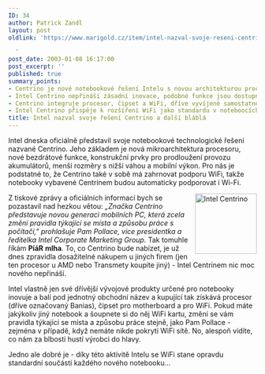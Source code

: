 ```yaml
---
ID: 34
author: Patrick Zandl
layout: post
oldlink: 'https://www.marigold.cz/item/intel-nazval-svoje-reseni-centrino-a-dalsi-blabla

  '
post_date: 2003-01-08 16:17:00
post_excerpt: ''
published: true
summary_points:
- Centrino je nové notebookové řešení Intelu s novou architekturou procesoru a WiFi.
- Intel Centrino nepřináší zásadní inovace, podobné funkce jsou dostupné i jinde.
- Centrino integruje procesor, čipset a WiFi, dříve vyvíjené samostatně.
- Intel Centrino přispěje k rozšíření WiFi jako standardu v noteboocích.
title: Intel nazval svoje řešení Centrino a další bláblá
---
```


<p>
Intel dneska oficiálně představil svoje notebookové technologické&#160;řešení nazvané Centrino. Jeho základem je nová mikroarchitektura procesoru, nové bezdrátové funkce, konstrukční prvky pro prodloužení provozu akumulátorů, menší rozměry s nižší váhou a mobilní výkon. Pro nás je podstatné to, že Centrino také v sobě má zahrnovat podporu WiFi, takže notebooky vybavené Centrinem budou automaticky podporovat i Wi-Fi. </p>

<p>
<IMG height=122 alt="Intel Centrino" src="/wp-content/uploads/centrino.jpg" width=125 align=right>Z tiskové zprávy a oficiálních informací bych se pozastavil nad hezkou větou: <EM>&#8222;Značka Centrino představuje novou generaci mobilních PC, která zcela změní pravidla týkající se místa a způsobu práce s počítači," prohlašuje Pam Pollace, vice presidentka a ředitelka Intel Corporate Marketing Group.</EM> Tak tomuhle říkám <STRONG>PíáR</STRONG> <STRONG>mlha</STRONG>. To, co Centrino bude nabízet, je už dnes zpravidla dosažitelné nákupem u jiných firem (jen ten procesor u AMD nebo Transmety koupíte jiný) - Intel Centrinem nic moc nového nepřináší. </p>

<p>
Intel vlastně jen své dřívější vývojové produkty určené pro notebooky inovuje a balí pod jednotný obchodní název a kupující tak získává procesor (dříve označovaný Banias), čipset pro motherboard a pro WiFi. Pokud máte jakýkoliv jiný notebook a šoupnete si do něj WiFi kartu, změní se vám pravidla týkající se místa&#160;a způsobu práce stejně, jako Pam Pollace - zejména v případě, když nemáte nikde pokrytí WiFi sítě. No, alespoň vidíte, co nám za blbosti hustí výrobci do hlavy. </p>

<p>
Jedno ale dobré je - díky této aktivitě Intelu se WiFi stane opravdu standardní součástí každého nového notebooku...</p>